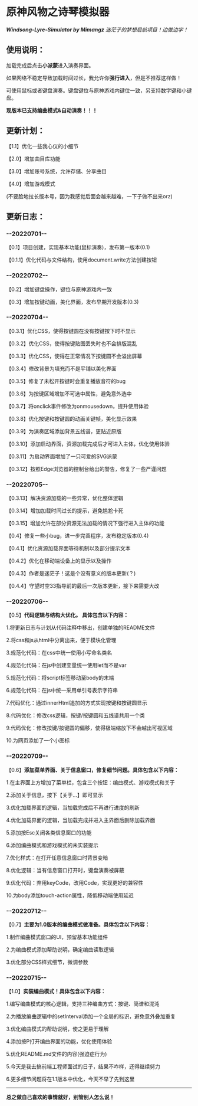# 原神风物之诗琴模拟器
***Windsong-Lyre-Simulator by Mimangz*** *迷茫子的梦想启航项目！边做边学！*

## 使用说明：

加载完成后点击**小派蒙**进入演奏界面。

如果网络不稳定导致加载时间过长，我允许你**强行进入**，但是不推荐这样做！

可使用鼠标或者键盘演奏。键盘键位与原神游戏内键位一致，另支持数字键和小键盘。

**现版本已支持编曲模式&自动演奏！！！**

## 更新计划：

【1.1】优化一些我心仪的小细节

【2.0】增加曲目库功能

【3.0】增加账号系统，允许存储、分享曲目

【4.0】增加游戏模式

(不要脸地拉长版本号，因为我感觉后面会越来越难，一下子做不出来orz)

## 更新日志：

### --20220701--

【0.1】项目创建，实现基本功能(鼠标演奏)，发布第一版本(0.1)

【0.1.1】优化代码与文件结构，使用document.write方法创建按钮

### --20220702--

【0.2】增加键盘操作，键位与原神游戏内一致

【0.3】增加按键动画，美化界面，发布早期开发版本(0.3)

### --20220704--

【0.3.1】优化CSS，使得按键圆在没有按键按下时不显示

【0.3.2】优化CSS，使得按键贴图丢失时也不会排版混乱

【0.3.3】优化CSS，使得在正常情况下按键圆不会溢出屏幕

【0.3.4】修改背景为填充而不是平铺以美化界面

【0.3.5】修复了未松开按键时会重复播放音符的bug

【0.3.6】为按键区域增加不可选中属性，避免意外选中

【0.3.7】将onclick事件修改为onmousedown，提升使用体验

【0.3.8】优化按键和按键圆的动画关键帧，美化显示效果

【0.3.9】为演奏区域添加背景五线谱，更贴近原版

【0.3.10】添加启动界面，资源加载完成后才可进入主体，优化使用体验

【0.3.11】为启动界面增加了一只可爱的SVG派蒙

【0.3.12】按照Edge浏览器的控制台给出的警告，修复了一些严谨问题

### --20220705--

【0.3.13】解决资源加载的一些异常，优化整体逻辑

【0.3.14】增加加载时间过长的提示，避免尴尬卡死

【0.3.15】增加允许在部分资源无法加载的情况下强行进入主体的功能

【0.4】修复一些小bug，进一步完善程序，发布稳定版本(0.4)

【0.4.1】优化资源加载界面等待机制以及部分提示文本

【0.4.2】优化在移动端设备上的显示以及操作

【0.4.3】作者是迷茫子！这是个没有意义的版本更新(？)

【0.4.4】守望时空33指导前的最后一次版本更新，接下来需要大改

### --20220706--

【0.5】**代码逻辑与结构大优化。 具体包含以下内容：**

1.将更新日志与计划从代码注释中移出，创建单独的README文件

2.将css和js从html中分离出来，便于模块化管理

3.规范化代码：在css中统一使用小写命名类名

4.规范化代码：在js中创建变量统一使用let而不是var

5.规范化代码：将script标签移动至body的末端

6.规范化代码：在js中统一采用单引号表示字符串

7.代码优化：通过innerHtml追加的方式实现按键和按键圆显示

8.代码优化：修改css逻辑，按键/按键圆和五线谱共用一个类

9.代码优化：修改按键/按键圆的偏移，使得极端缩放下不会越出可视区域

10.为网页添加了一个小图标

### --20220709--

【0.6】**添加菜单界面、关于信息窗口，修复细节问题。具体包含以下内容：**

1.在主界面上方增加了菜单栏，包含三个按钮：编曲模式、游戏模式和关于

2.添加关于信息，按下【关于…】即可显示

3.优化加载界面的逻辑，当加载完成后不再进行进度的刷新

4.优化加载界面的逻辑，当加载完成并进入主界面后删除加载界面

5.添加按Esc关闭各类信息窗口的功能

6.添加编曲模式和游戏模式的未实装提示

7.优化样式：在打开任意信息窗口时背景变暗

8.优化逻辑：当有信息窗口打开时，键盘演奏被屏蔽

9.优化代码：弃用keyCode，改用Code，实现更好的兼容性

10.为body添加touch-action属性，降低移动端使用延迟

### --20220712--

【0.7】**主要为1.0版本的编曲模式做准备。具体包含以下内容：**

1.制作编曲模式窗口的UI，预留基本功能组件

2.为编曲模式添加帮助说明，确定编曲读取逻辑

3.优化部分CSS样式细节，微调参数

### --20220715--

【1.0】**实装编曲模式！具体包含以下内容：**

1.编写编曲模式的核心逻辑，支持三种编曲方式：按键、简谱和混沌

2.为播放编曲逻辑中的setInterval添加一个全局的标识，避免意外叠加重复

3.优化编曲模式的帮助说明，使之更易于理解

4.添加按P打开编曲界面的功能，优化使用体验

5.优化README.md文件的内容(强迫症行为)

5.今天是我去搞前端工程师面试的日子，结果不咋样，还得继续努力

6.更多细节问题将在1.1版本中优化，今天不早了先到这里

------

**总之做自己喜欢的事情就好，别管别人怎么说！**
